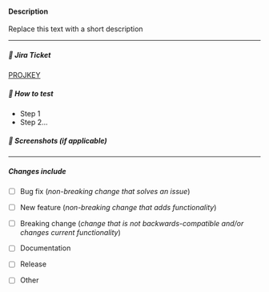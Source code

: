 #### Description

Replace this text with a short description

---

##### 🔹 Jira Ticket
[PROJKEY](https://lastrev.atlassian.net/browse/PROJKEY)

##### 🔬 How to test
* Step 1
* Step 2...

##### 📸  Screenshots _(if applicable)_

---
 
##### Changes include
- [ ] Bug fix (_non-breaking change that solves an issue_)
- [ ] New feature (_non-breaking change that adds functionality_)
- [ ] Breaking change (_change that is not backwards-compatible and/or changes current functionality_)
- [ ] Documentation
- [ ] Release
- [ ] Other
 
